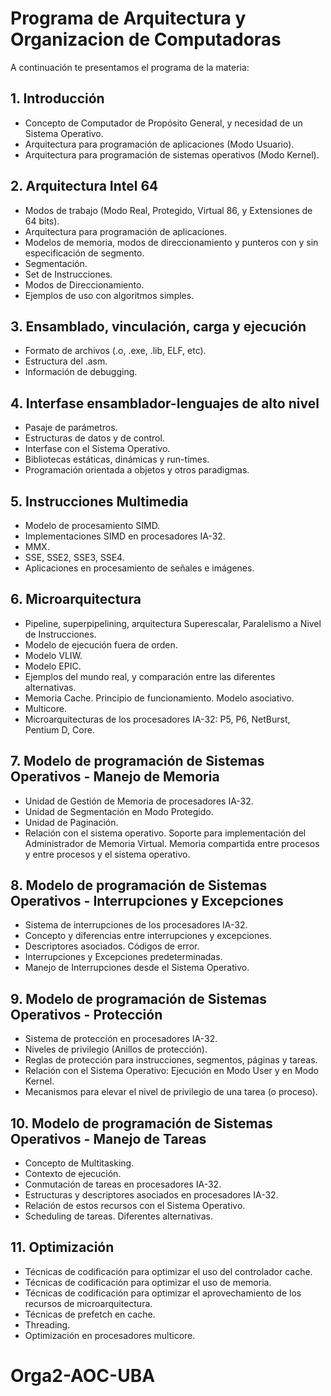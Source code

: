 # Programa de Arquitectura y Organizacion de Computadoras

A continuación te presentamos el programa de la materia:

## 1. Introducción
- Concepto de Computador de Propósito General, y necesidad de un Sistema Operativo.
- Arquitectura para programación de aplicaciones (Modo Usuario).
- Arquitectura para programación de sistemas operativos (Modo Kernel).

## 2. Arquitectura Intel 64
- Modos de trabajo (Modo Real, Protegido, Virtual 86, y Extensiones de 64 bits).
- Arquitectura para programación de aplicaciones.
- Modelos de memoria, modos de direccionamiento y punteros con y sin especificación de segmento.
- Segmentación.
- Set de Instrucciones.
- Modos de Direccionamiento.
- Ejemplos de uso con algoritmos simples.

## 3. Ensamblado, vinculación, carga y ejecución
- Formato de archivos (.o, .exe, .lib, ELF, etc).
- Estructura del .asm.
- Información de debugging.

## 4. Interfase ensamblador-lenguajes de alto nivel
- Pasaje de parámetros.
- Estructuras de datos y de control.
- Interfase con el Sistema Operativo.
- Bibliotecas estáticas, dinámicas y run-times.
- Programación orientada a objetos y otros paradigmas.

## 5. Instrucciones Multimedia
- Modelo de procesamiento SIMD.
- Implementaciones SIMD en procesadores IA-32.
- MMX.
- SSE, SSE2, SSE3, SSE4.
- Aplicaciones en procesamiento de señales e imágenes.

## 6. Microarquitectura
- Pipeline, superpipelining, arquitectura Superescalar, Paralelismo a Nivel de Instrucciones.
- Modelo de ejecución fuera de orden.
- Modelo VLIW.
- Modelo EPIC.
- Ejemplos del mundo real, y comparación entre las diferentes alternativas.
- Memoria Cache. Principio de funcionamiento. Modelo asociativo.
- Multicore.
- Microarquitecturas de los procesadores IA-32: P5, P6, NetBurst, Pentium D, Core.

## 7. Modelo de programación de Sistemas Operativos - Manejo de Memoria
- Unidad de Gestión de Memoria de procesadores IA-32.
- Unidad de Segmentación en Modo Protegido.
- Unidad de Paginación.
- Relación con el sistema operativo. Soporte para implementación del Administrador de Memoria Virtual. Memoria compartida entre procesos y entre procesos y el sistema operativo.

## 8. Modelo de programación de Sistemas Operativos - Interrupciones y Excepciones
- Sistema de interrupciones de los procesadores IA-32.
- Concepto y diferencias entre interrupciones y excepciones.
- Descriptores asociados. Códigos de error.
- Interrupciones y Excepciones predeterminadas.
- Manejo de Interrupciones desde el Sistema Operativo.

## 9. Modelo de programación de Sistemas Operativos - Protección
- Sistema de protección en procesadores IA-32.
- Niveles de privilegio (Anillos de protección).
- Reglas de protección para instrucciones, segmentos, páginas y tareas.
- Relación con el Sistema Operativo: Ejecución en Modo User y en Modo Kernel.
- Mecanismos para elevar el nivel de privilegio de una tarea (o proceso).

## 10. Modelo de programación de Sistemas Operativos - Manejo de Tareas
- Concepto de Multitasking.
- Contexto de ejecución.
- Conmutación de tareas en procesadores IA-32.
- Estructuras y descriptores asociados en procesadores IA-32.
- Relación de estos recursos con el Sistema Operativo.
- Scheduling de tareas. Diferentes alternativas.

## 11. Optimización
- Técnicas de codificación para optimizar el uso del controlador cache.
- Técnicas de codificación para optimizar el uso de memoria.
- Técnicas de codificación para optimizar el aprovechamiento de los recursos de microarquitectura.
- Técnicas de prefetch en cache.
- Threading.
- Optimización en procesadores multicore.

# Orga2-AOC-UBA
